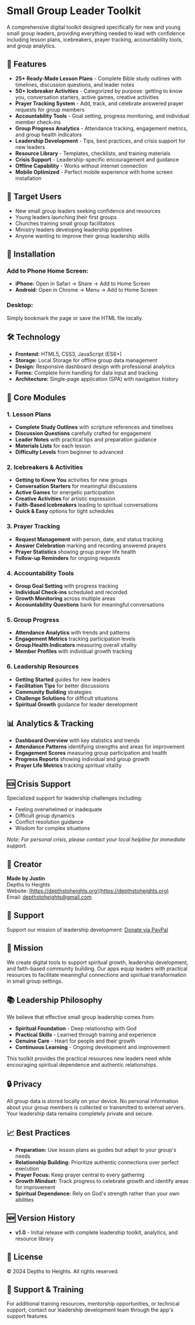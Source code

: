 # Small Group Leader Toolkit

A comprehensive digital toolkit designed specifically for new and young small group leaders, providing everything needed to lead with confidence including lesson plans, icebreakers, prayer tracking, accountability tools, and group analytics.

## 👥 Features

- **25+ Ready-Made Lesson Plans** - Complete Bible study outlines with timelines, discussion questions, and leader notes
- **50+ Icebreaker Activities** - Categorized by purpose: getting to know you, conversation starters, active games, creative activities
- **Prayer Tracking System** - Add, track, and celebrate answered prayer requests for group members
- **Accountability Tools** - Goal setting, progress monitoring, and individual member check-ins
- **Group Progress Analytics** - Attendance tracking, engagement metrics, and group health indicators
- **Leadership Development** - Tips, best practices, and crisis support for new leaders
- **Resource Library** - Templates, checklists, and training materials
- **Crisis Support** - Leadership-specific encouragement and guidance
- **Offline Capability** - Works without internet connection
- **Mobile Optimized** - Perfect mobile experience with home screen installation

## 🎯 Target Users

- New small group leaders seeking confidence and resources
- Young leaders launching their first groups
- Churches training small group facilitators
- Ministry leaders developing leadership pipelines
- Anyone wanting to improve their group leadership skills

## 📱 Installation

### Add to Phone Home Screen:
- **iPhone:** Open in Safari → Share → Add to Home Screen
- **Android:** Open in Chrome → Menu → Add to Home Screen

### Desktop:
Simply bookmark the page or save the HTML file locally.

## 🛠 Technology

- **Frontend:** HTML5, CSS3, JavaScript (ES6+)
- **Storage:** Local Storage for offline group data management
- **Design:** Responsive dashboard design with professional analytics
- **Forms:** Complete form handling for data input and tracking
- **Architecture:** Single-page application (SPA) with navigation history

## 📖 Core Modules

### 1. Lesson Plans
- **Complete Study Outlines** with scripture references and timelines
- **Discussion Questions** carefully crafted for engagement
- **Leader Notes** with practical tips and preparation guidance
- **Materials Lists** for each lesson
- **Difficulty Levels** from beginner to advanced

### 2. Icebreakers & Activities
- **Getting to Know You** activities for new groups
- **Conversation Starters** for meaningful discussions
- **Active Games** for energetic participation
- **Creative Activities** for artistic expression
- **Faith-Based Icebreakers** leading to spiritual conversations
- **Quick & Easy** options for tight schedules

### 3. Prayer Tracking
- **Request Management** with person, date, and status tracking
- **Answer Celebration** marking and recording answered prayers
- **Prayer Statistics** showing group prayer life health
- **Follow-up Reminders** for ongoing requests

### 4. Accountability Tools
- **Group Goal Setting** with progress tracking
- **Individual Check-ins** scheduled and recorded
- **Growth Monitoring** across multiple areas
- **Accountability Questions** bank for meaningful conversations

### 5. Group Progress
- **Attendance Analytics** with trends and patterns
- **Engagement Metrics** tracking participation levels
- **Group Health Indicators** measuring overall vitality
- **Member Profiles** with individual growth tracking

### 6. Leadership Resources
- **Getting Started** guides for new leaders
- **Facilitation Tips** for better discussions
- **Community Building** strategies
- **Challenge Solutions** for difficult situations
- **Spiritual Growth** guidance for leader development

## 📊 Analytics & Tracking

- **Dashboard Overview** with key statistics and trends
- **Attendance Patterns** identifying strengths and areas for improvement
- **Engagement Scores** measuring group participation and health
- **Progress Reports** showing individual and group growth
- **Prayer Life Metrics** tracking spiritual vitality

## 🆘 Crisis Support

Specialized support for leadership challenges including:
- Feeling overwhelmed or inadequate
- Difficult group dynamics
- Conflict resolution guidance
- Wisdom for complex situations

*Note: For personal crisis, please contact your local helpline for immediate support.*

## 👤 Creator

**Made by Justin**  
Depths to Heights  
Website: [https://depthstoheights.org](https://depthstoheights.org)  
Email: depthstoheights@gmail.com

## 💝 Support

Support our mission of leadership development:
[Donate via PayPal](https://www.paypal.com/donate/?hosted_button_id=8GRE7B8C3TP2U)

## 🎯 Mission

We create digital tools to support spiritual growth, leadership development, and faith-based community building. Our apps equip leaders with practical resources to facilitate meaningful connections and spiritual transformation in small group settings.

## 📚 Leadership Philosophy

We believe that effective small group leadership comes from:
- **Spiritual Foundation** - Deep relationship with God
- **Practical Skills** - Learned through training and experience  
- **Genuine Care** - Heart for people and their growth
- **Continuous Learning** - Ongoing development and improvement

This toolkit provides the practical resources new leaders need while encouraging spiritual dependence and authentic relationships.

## 🔒 Privacy

All group data is stored locally on your device. No personal information about your group members is collected or transmitted to external servers. Your leadership data remains completely private and secure.

## 📈 Best Practices

- **Preparation:** Use lesson plans as guides but adapt to your group's needs
- **Relationship Building:** Prioritize authentic connections over perfect execution
- **Prayer Focus:** Keep prayer central to every gathering
- **Growth Mindset:** Track progress to celebrate growth and identify areas for improvement
- **Spiritual Dependence:** Rely on God's strength rather than your own abilities

## 🆕 Version History

- **v1.0** - Initial release with complete leadership toolkit, analytics, and resource library

## 📄 License

© 2024 Depths to Heights. All rights reserved.

## 🤝 Support & Training

For additional training resources, mentorship opportunities, or technical support, contact our leadership development team through the app's support features.
